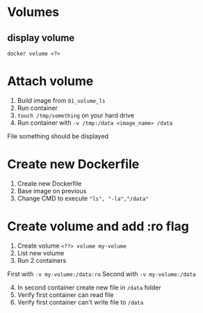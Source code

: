 # Volumes

## display volume

`docker volume <?>`

# Attach volume

1. Build image from `01_volume_ls`
2. Run container 
3. `touch /tmp/something` on your hard drive
3. Run container with `-v /tmp:/data <image_name> /data`

File something should be displayed

# Create new Dockerfile

1. Create new Dockerfile
2. Base image on previous
3. Change CMD to execute `"ls", "-la","/data"`

# Create volume and add :ro flag

1. Create volume `<??> volume my-volume`
2. List new volume
3. Run 2 containers

First with `-v my-volume:/data:ro`
Second with `-v my-volume:/data`

4. In second container create new file in `/data` folder
5. Verify first container can read file
6. Verify first container can't write file to `/data`